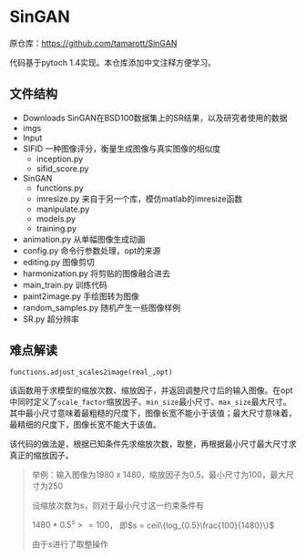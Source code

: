 # SinGAN

原仓库：https://github.com/tamarott/SinGAN

代码基于pytoch 1.4实现。本仓库添加中文注释方便学习。

## 文件结构

- Downloads      SinGAN在BSD100数据集上的SR结果，以及研究者使用的数据
- imgs
- Input
- SIFID      一种图像评分，衡量生成图像与真实图像的相似度
  - inception.py
  - sifid_score.py
- SinGAN
  - functions.py
  - imresize.py     来自于另一个库，模仿matlab的imresize函数
  - manipulate.py
  - models.py
  - training.py
- animation.py    从单幅图像生成动画
- config.py     命令行参数处理，opt的来源
- editing.py     图像剪切
- harmonization.py    将剪贴的图像融合进去
- main_train.py     训练代码
- paint2image.py   手绘图转为图像
- random_samples.py    随机产生一些图像样例
- SR.py   超分辨率

## 难点解读

`functions.adjust_scales2image(real_,opt)`

该函数用于求模型的缩放次数、缩放因子，并返回调整尺寸后的输入图像。在opt中同时定义了`scale_factor`缩放因子、`min_size`最小尺寸、`max_size`最大尺寸。其中最小尺寸意味着最粗糙的尺度下，图像长宽不能小于该值；最大尺寸意味着，最精细的尺度下，图像长宽不能大于该值。

该代码的做法是，根据已知条件先求缩放次数，取整，再根据最小尺寸最大尺寸求真正的缩放因子。

> 举例：输入图像为1980 x 1480，缩放因子为0.5，最小尺寸为100，最大尺寸为250
>
> 设缩放次数为s，则对于最小尺寸这一约束条件有
>
> $1480 * 0.5^s>=100$， 即$s = ceil\{log_{0.5}\frac{100}{1480}\}$
>
> 由于$s$进行了取整操作
